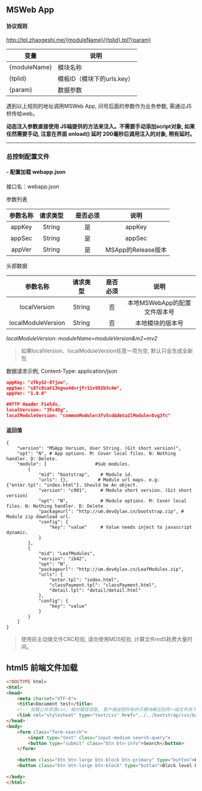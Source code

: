## MSWeb App

#### 协议规则


http://tpl.zhaogeshi.me/{moduleName}/{tplid}.tpl?{param}

| 变量           | 说明                 |
| ------------ | ------------------ |
| {moduleName} | 模块名称               |
| {tplid}      | 模板ID（模块下的urls.key） |
| {param}      | 数据参数               |

遇到以上规则的地址调用MSWeb App, 问号后面的参数作为业务参数, 需通过JS桥传给web。

**动态注入参数直接使用 JS端提供的方法来注入。不需要手动添加script对象, 如果任然需要手动, 注意在界面 onload() 延时 200毫秒后调用注入的对象, 稍有延时。**

------

### 总控制配置文件

#### - 配置加载 webapp.json

接口名：webapp.json

参数列表

|  参数名称  |  请求类型  |      | 是否必须 |       说明        |
| :----: | :----: | :--: | :--: | :-------------: |
| appKey | String |      |  是   |     appKey      |
| appSec | String |      |  是   |     appSec      |
| appVer | String |      |  是   | MSApp的Release版本 |

头部数据

|        参数名称        |  请求类型  |      | 是否必须 |         说明         |
| :----------------: | :----: | :--: | :--: | :----------------: |
|    localVersion    | String |      |  否   | 本地MSWebApp的配置文件版本号 |
| localModuleVersion | String |      |  否   |      本地模块的版本号      |

*localModuleVersion: moduleName=moduleVersion&m2=mv2*

>  如果localVersion、localModuleVersion任意一项为空, 默认只会生成全新包

数据请求示例, Content-Type: application/json

```json
appKey: "zTky32-87jvw",
appSec: "s87c0cat13ngvu4dvrjfr1iv982b3c4m",
appVer: "1.0.0"

#HTTP Header Fields.
localVersion: "3fc45g",
localModuleVersion: "commonModule=3fv5cd&detailModule=8vg3fc"
```

#### 返回值

```
{
    "version": "MSApp Version, User String. (Git short version)",
    "opt": "N", # App options. M: Cover local files. N: Nothing handler. D: Delete.
    "module": [					 #Sub modules.
        {
            "mid": "bootstrap",    # Module id.
            "urls": {},			  # Module url maps. e.g: {"enter.tpl": "index.html"}. Should be An object.
            "version": "c901",     # Module short version. (Git short version)
            "opt": "N",            # Module options. M: Cover local files. N: Nothing handler. D: Delete
            "packageurl": "http://um.devdylan.cn/bootstrap.zip", # Module zip download url.
            "config": {
                "key": "value"     # Value needs inject to javascript dynamic.
            }
        },
        {
            "mid": "LeafModules",
            "version": "ib42",
            "opt": "N",
            "packageurl": "http://um.devdylan.cn/LeafModules.zip",
            "urls": {
                "enter.tpl": "index.html",
                "classPayment.tpl": "classPayment.html",
                "detail.tpl": "detail/detail.html"
            },
            "config": {
                "key": "value"
            }
        }
    ]
}
```
> 使用前主动做文件CRC校验, 请勿使用MD5校验, 计算文件md5耗费大量时间。

## html5 前端文件加载

```html
<!DOCTYPE html>
<html>
<head>
    <meta charset="UTF-8">
    <title>Document test</title>
    <!-- 加载公共资源css, 相对路径读取, 客户端会把所有的子模块解压到同一级文件夹下 -->
    <link rel="stylesheet" type="text/css" href="../../bootstrap/css/bootstrap.css">
</head>
<body>
	<form class="form-search">
	  	<input type="text" class="input-medium search-query">
  		<button type="submit" class="btn btn-info">Search</button>
	</form>
	
	<button class="btn btn-large btn-block btn-primary" type="button">Block level button</button>
	<button class="btn btn-large btn-block" type="button">Block level button</button>
	
</body>
</html>
```
